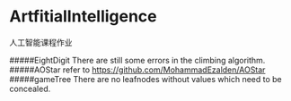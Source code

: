 # ArtfitialIntelligence
人工智能课程作业

#####EightDigit
There are still some errors in the climbing algorithm.
#####AOStar
refer to https://github.com/MohammadEzalden/AOStar
#####gameTree
There are no leafnodes without values which need to be concealed.
